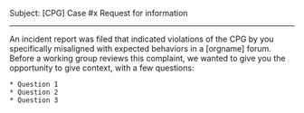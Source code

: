 Subject: [CPG] Case #x Request for information

---

An incident report was filed that indicated violations of the CPG by you specifically misaligned with expected behaviors in a [orgname] forum.   Before a working group reviews this complaint, we wanted to give you the opportunity to give context, with a few questions:

    * Question 1
    * Question 2
    * Question 3
